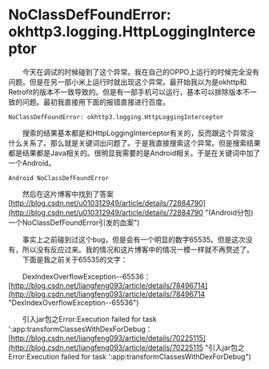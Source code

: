 # NoClassDefFoundError: okhttp3.logging.HttpLoggingInterceptor #

　　今天在调试的时候碰到了这个异常。我在自己的OPPO上运行的时候完全没有问题。但是在另一部小米上运行时就出现这个异常。最开始我以为是okhttp和Retrofit的版本不一致导致的。但是有一部手机可以运行，基本可以排除版本不一致的问题。最初我直接用下面的报错直接进行百度。

	NoClassDefFoundError: okhttp3.logging.HttpLoggingInterceptor
　　搜索的结果基本都是和HttpLoggingInterceptor有关的，反而跟这个异常没什么关系了。那么就是关键词出问题了。于是我直接搜索这个异常。但是搜索结果都是结果都是Java相关的。很明显我需要的是Android相关。于是在关键词中加了一个Android。 
 
	Android NoClassDefFoundError
　　然后在这片博客中找到了答案[http://blog.csdn.net/u010312949/article/details/72884790](http://blog.csdn.net/u010312949/article/details/72884790 "(Android分包) 一个NoClassDefFoundError引发的血案")

　　事实上之前碰到过这个bug，但是会有一个明显的数字65535。但是这次没有，所以没有反应过来。我的情况和这片博客中的情况一模一样就不再赘述了。  
　　下面是我之前关于65535的文字：

　　DexIndexOverflowException--65536：[http://blog.csdn.net/liangfeng093/article/details/78496714](http://blog.csdn.net/liangfeng093/article/details/78496714 "DexIndexOverflowException--65536")

　　引入jar包之Error:Execution failed for task ':app:transformClassesWithDexForDebug：[http://blog.csdn.net/liangfeng093/article/details/70225115](http://blog.csdn.net/liangfeng093/article/details/70225115 "引入jar包之Error:Execution failed for task ':app:transformClassesWithDexForDebug")


